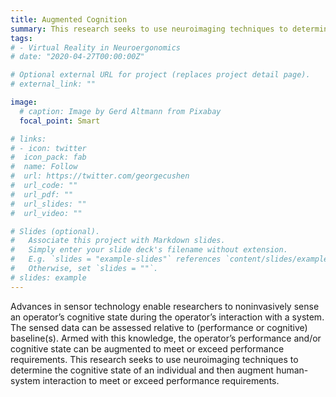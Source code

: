 ```yaml
---
title: Augmented Cognition
summary: This research seeks to use neuroimaging techniques to determine the cognitive state of an individual and then augment human-system interaction to meet or exceed performance requirements
tags:
# - Virtual Reality in Neuroergonomics
# date: "2020-04-27T00:00:00Z"

# Optional external URL for project (replaces project detail page).
# external_link: ""

image:
  # caption: Image by Gerd Altmann from Pixabay
  focal_point: Smart

# links:
# - icon: twitter
#  icon_pack: fab
#  name: Follow
#  url: https://twitter.com/georgecushen
#  url_code: ""
#  url_pdf: ""
#  url_slides: ""
#  url_video: ""

# Slides (optional).
#   Associate this project with Markdown slides.
#   Simply enter your slide deck's filename without extension.
#   E.g. `slides = "example-slides"` references `content/slides/example-slides.md`.
#   Otherwise, set `slides = ""`.
# slides: example
---
```

Advances in sensor technology enable researchers to noninvasively sense an operator’s cognitive state during the operator’s interaction with a system. The sensed data can be assessed relative to (performance or cognitive) baseline(s). Armed with this knowledge, the operator’s performance and/or cognitive state can be augmented to meet or exceed performance requirements. This research seeks to use neuroimaging techniques to determine the cognitive state of an individual and then augment human-system interaction to meet or exceed performance requirements.

